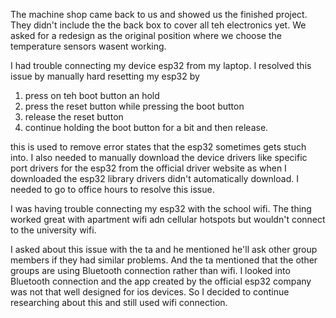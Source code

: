 The machine shop came back to us and showed us the finished project. They didn't include the the back box to cover all teh electronics yet. We asked for a redesign as the original position where we choose the temperature sensors wasent working.


I had trouble connecting my device esp32 from my laptop. I resolved this issue by manually hard resetting my esp32 by 
1) press on teh boot button an hold 
2) press the reset button while pressing the boot button
3) release the reset button
4) continue holding the boot button for a bit and then release.

this is used to remove error states that the esp32 sometimes gets stuch into. I also needed to manually download the device drivers like specific port drivers for the esp32 from the official driver website as when I downloaded the esp32 library drivers didn't automatically download. I needed to go to office hours to resolve this issue.


I was having trouble connecting my esp32 with the school wifi. The thing worked great with apartment wifi adn cellular hotspots but wouldn't connect to the university wifi.

I asked about this issue with the ta and he mentioned he'll ask other group members if they had similar problems. And the ta mentioned that the other groups are using Bluetooth connection rather than wifi. I looked into Bluetooth connection and the app created by the official esp32 company was not that well designed for ios devices. So I decided to continue researching about this and still used wifi connection.
